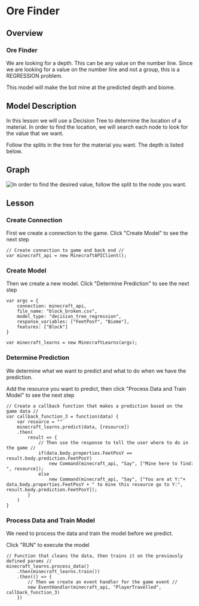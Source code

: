 # Ore Finder

## Overview
### Ore Finder

We are looking for a depth. This can be any value on the number line.
Since we are looking for a value on the number line and not a group, 
this is a REGRESSION problem.

This model will make the bot mine at the predicted depth and biome.


## Model Description

In this lesson we will use a Decision Tree to determine the location of a material. In order to find
the location, we will search each node to look for the value that we want.

Follow the splits in the tree for the material you want. The depth is listed below.

## Graph 
![In order to find the desired value, follow the split to the node you want.](../static/includes/decision_tree.png)

## Lesson
### Create Connection
First we create a connection to the game. Click "Create Model" to see the next step
```
// Create connection to game and back end //
var minecraft_api = new MinecraftAPIClient();
```

### Create Model
Then we create a new model. Click "Determine Prediction" to see the next step

```
var args = {
    connection: minecraft_api, 
    file_name: "block_broken.csv", 
    model_type: "decision_tree_regression", 
    response_variables: ["FeetPosY", "Biome"],
    features: ["Block"]
}

var minecraft_learns = new MinecraftLearns(args);

```

### Determine Prediction
We determine what we want to predict and what to do when we have the prediction.

Add the resource you want to predict, then click "Process Data and Train Model" to see the next step

```
// Create a callback function that makes a prediction based on the game data //
var callback_function_3 = function(data) {
    var resource = ""
    minecraft_learns.predict(data, [resource])
    .then(
        result => {
            // Then use the response to tell the user where to do in the game //
            if(data.body.properties.FeetPosY == result.body.prediction.FeetPosY)
                new Command(minecraft_api, "Say", ["Mine here to find: ", resource]);
            else
                new Command(minecraft_api, "Say", ["You are at Y:"+ data.body.properties.FeetPosY + " to mine this resource go to Y:", result.body.prediction.FeetPosY]);
        }            
    )
}
```

### Process Data and Train Model
We need to process the data and train the model before we predict.

Click "RUN" to execute the model
```
// Function that cleans the data, then trains it on the previously defined params //
minecraft_learns.process_data()
    .then(minecraft_learns.train())
    .then(() => {
        // Then we create an event handler for the game event //
        new EventHandler(minecraft_api, "PlayerTravelled", callback_function_3)
    })
```
